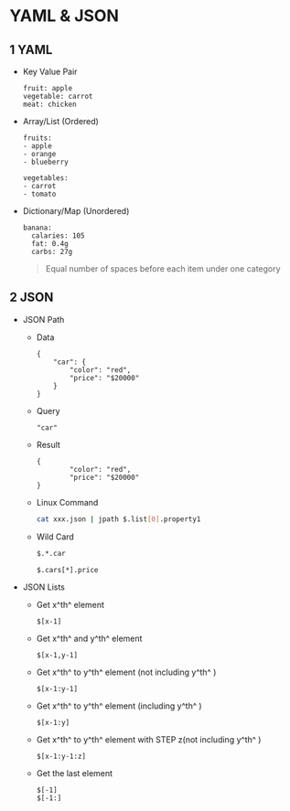 # YAML & JSON



## 1 YAML

- Key Value Pair

  ```
  fruit: apple
  vegetable: carrot
  meat: chicken
  ```

- Array/List (Ordered)

  ```
  fruits:
  - apple
  - orange
  - blueberry
  
  vegetables:
  - carrot
  - tomato
  ```

- Dictionary/Map (Unordered)

  ```
  banana:
  	calaries: 105
  	fat: 0.4g
  	carbs: 27g
  ```

  > Equal number of spaces before each item under one category





## 2 JSON

- JSON Path

  - Data
    ```
    {
    	"car": {
    		"color": "red",
    		"price": "$20000"
    	}
    }
    ```

  - Query
    ```
    "car"
    ```

  - Result
    ```
    {
    		"color": "red",
    		"price": "$20000"
    }
    ```

  - Linux Command
    ```bash
    cat xxx.json | jpath $.list[0].property1
    ```

  - Wild Card
    ```bash
    $.*.car
    
    $.cars[*].price
    ```

- JSON Lists

  - Get x^th^ element
    ```
    $[x-1]
    ```

  - Get x^th^ and y^th^ element
    ```
    $[x-1,y-1]
    ```

  - Get x^th^ to y^th^ element (not including  y^th^ )
    ```
    $[x-1:y-1]
    ```

  - Get x^th^ to y^th^ element (including  y^th^ )
    ```
    $[x-1:y]
    ```

  - Get x^th^ to y^th^ element with STEP z(not including  y^th^ )
    ```
    $[x-1:y-1:z]
    ```

  - Get the last element

    ```
    $[-1]
    $[-1:]
    ```

    

​	
